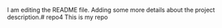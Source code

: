 I am editing the README file. Adding some more details about the project description.# repo4
This is my repo
